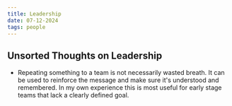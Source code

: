 ```yaml
---
title: Leadership
date: 07-12-2024
tags: people
---
```


## Unsorted Thoughts on Leadership

- Repeating something to a team is not necessarily wasted breath. It can be used to reinforce the message and make sure it's understood and remembered. In my own experience this is most useful for early stage teams that lack a clearly defined goal.
